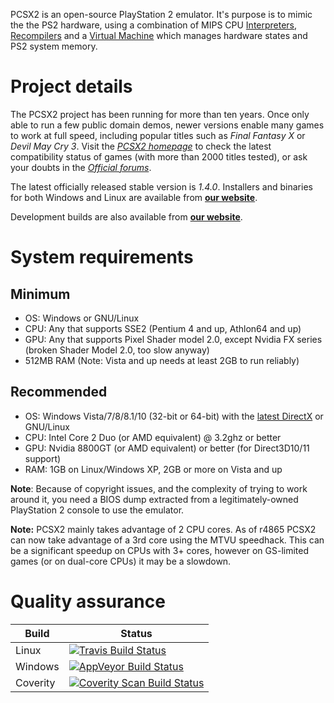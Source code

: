 PCSX2 is an open-source PlayStation 2 emulator. It's purpose is to mimic the the PS2 hardware, using a combination of MIPS CPU [Interpreters](http://en.wikipedia.org/wiki/Interpreter_\(computing\)), [Recompilers](http://en.wikipedia.org/wiki/Dynamic_recompilation) and a [Virtual Machine](http://en.wikipedia.org/wiki/Virtual_machine) which manages hardware states and PS2 system memory.

# Project details

The PCSX2 project has been running for more than ten years. Once only able to run a few public domain demos, newer versions enable many games to work at full speed, including popular titles such as *Final Fantasy X* or *Devil May Cry 3*. Visit the *[PCSX2 homepage](http://pcsx2.net)* to check the latest compatibility status of games (with more than 2000 titles tested), or ask your doubts in the *[Official forums](http://forums.pcsx2.net/)*.

The latest officially released stable version is *1.4.0*.
Installers and binaries for both Windows and Linux are available from **[our website](http://pcsx2.net/)**.

Development builds are also available from **[our website](http://pcsx2.net/download/development/git.html)**.

# System requirements

## Minimum
* OS: Windows or GNU/Linux
* CPU: Any that supports SSE2 (Pentium 4 and up, Athlon64 and up)
* GPU: Any that supports Pixel Shader model 2.0, except Nvidia FX series (broken Shader Model 2.0, too slow anyway)
* 512MB RAM (Note: Vista and up needs at least 2GB to run reliably)

## Recommended
* OS: Windows Vista/7/8/8.1/10 (32-bit or 64-bit) with the [latest DirectX](https://www.microsoft.com/en-us/download/details.aspx?id=8109) or GNU/Linux
* CPU: Intel Core 2 Duo  (or AMD equivalent) @ 3.2ghz or better
* GPU: Nvidia 8800GT (or AMD equivalent) or better (for Direct3D10/11 support)
* RAM: 1GB on Linux/Windows XP, 2GB or more on Vista and up

**Note**: Because of copyright issues, and the complexity of trying to work around it, you need a BIOS dump extracted from a legitimately-owned PlayStation 2 console to use the emulator.

**Note:** PCSX2 mainly takes advantage of 2 CPU cores. As of r4865 PCSX2 can now take advantage of a 3rd core using the MTVU speedhack. This can be a significant speedup on CPUs with 3+ cores, however on GS-limited games (or on dual-core CPUs) it may be a slowdown.

# Quality assurance

**Build** | **Status**
--------|--------
Linux   | [![Travis Build Status](https://travis-ci.org/PCSX2/pcsx2.svg?branch=master)](https://travis-ci.org/PCSX2/pcsx2)
Windows  | [![AppVeyor Build Status](https://ci.appveyor.com/api/projects/status/b67odm0dd506co78/branch/master?svg=true)](https://ci.appveyor.com/project/gregory38/pcsx2/branch/master)
Coverity| [![Coverity Scan Build Status](https://scan.coverity.com/projects/6310/badge.svg)](https://scan.coverity.com/projects/6310)
